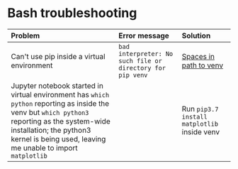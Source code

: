 # Bash troubleshooting

| Problem | Error message | Solution |
| :------ | :------------ | :------- |
| Can't use pip inside a virtual environment | `bad interpreter: No such file or directory for pip venv` | [Spaces in path to venv](https://stackoverflow.com/questions/7911003/cant-install-via-pip-with-virtualenv) |
| Jupyter notebook started in virtual environment has `which python` reporting as inside the venv but `which python3` reporting as the system-wide installation; the python3 kernel is being used, leaving me unable to import  `matplotlib` |  | Run `pip3.7 install matplotlib` inside venv |
